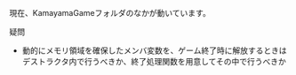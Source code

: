 現在、KamayamaGameフォルダのなかが動いています。

疑問
- 動的にメモリ領域を確保したメンバ変数を、ゲーム終了時に解放するときはデストラクタ内で行うべきか、終了処理関数を用意してその中で行うべきか
